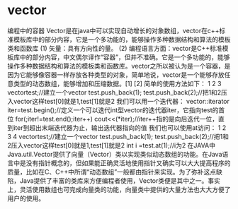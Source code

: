 # vector
编程中的容器
Vector是在java中可以实现自动增长的对象数组，vector在c++标准模板库中的部分内容，它是一个多功能的，能够操作多种数据结构和算法的模板类和函数库
(1) 矢量：具有方向性的量。
(2) 编程语言方面：vector是C++标准模板库中的部分内容，中文偶尔译作“容器”，但并不准确。它是一个多功能的，能够操作多种数据结构和算法的模板类和函数库。vector之所以被认为是一个容器，是因为它能够像容器一样存放各种类型的对象，简单地说，vector是一个能够存放任意类型的动态数组，能够增加和压缩数据。[1]  [2] 
简单的使用方法如下：
1
2
3
vector<int>test;//建立一个vector
test.push_back(1);
test.push_back(2);//把1和2压入vector这样test[0]就是1,test[1]就是2
我们可以用一个迭代器：
vector<int>::iterator iter=test.begin();//定义一个可以迭代int型vector的迭代器iter，它指向test的首位
for(;iter!=test.end();iter++) cout<<(*iter);//iter++指的是向后迭代一位，直到iter到超出末端迭代器为止，输出迭代器指向的值
我们也可以使用at访问：
1
2
3
4
vector<int>test;//建立一个vector
test.push_back(1);
test.push_back(2);//把1和2压入vector这样test[0]就是1,test[1]就是2
int i =test.at(1);//i为2
在JAVA中
Java.util.Vector提供了向量（Vector）类以实现类似动态数组的功能。在Java语言中是没有指针概念的，但如果能正确灵活地使用指针又确实可以大大提高程序的质量，比如在C、C++中所谓“动态数组”一般都由指针来实现。为了弥补这点缺陷，Java提供了丰富的类库来方便编程者使用，Vector类便是其中之一。事实上，灵活使用数组也可完成向量类的功能，向量类中提供的大量方法也大大方便了用户的使用。
